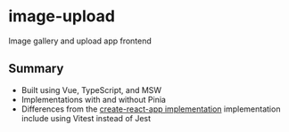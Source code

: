 # image-upload

Image gallery and upload app frontend

## Summary

- Built using Vue, TypeScript, and MSW
- Implementations with and without Pinia
- Differences from the [create-react-app implementation](https://github.com/kianga722/image-upload-react) implementation include using Vitest instead of Jest
